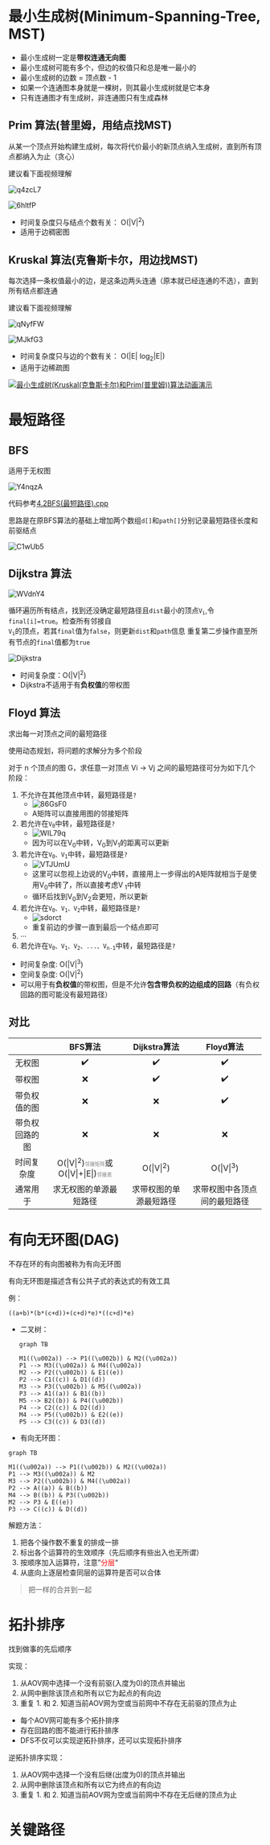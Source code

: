 # 最小生成树(Minimum-Spanning-Tree, MST)

- 最小生成树一定是**带权连通无向图**
- 最小生成树可能有多个，但边的权值只和总是唯一最小的
- 最小生成树的边数 = 顶点数 - 1
- 如果一个连通图本身就是一棵树，则其最小生成树就是它本身
- 只有连通图才有生成树，非连通图只有生成森林

## Prim 算法(普里姆，用结点找MST)

从某一个顶点开始构建生成树，每次将代价最小的新顶点纳入生成树，直到所有顶点都纳入为止（贪心）

建议看下面视频理解

![q4zcL7](https://cdn.staticaly.com/gh/tippye/PicCloud@master/uPic/2022/11/27/q4zcL7.png)

![6hltfP](https://cdn.staticaly.com/gh/tippye/PicCloud@master/uPic/2022/11/27/6hltfP.png)

- 时间复杂度只与结点个数有关： O(|V|<sup>2</sup>)
- 适用于边稠密图

## Kruskal 算法(克鲁斯卡尔，用边找MST)

每次选择一条权值最小的边，是这条边两头连通（原本就已经连通的不选），直到所有结点都连通

建议看下面视频理解

![qNyfFW](https://cdn.staticaly.com/gh/tippye/PicCloud@master/uPic/2022/11/27/qNyfFW.png)

![MJkfG3](https://cdn.staticaly.com/gh/tippye/PicCloud@master/uPic/2022/11/27/MJkfG3.png)

- 时间复杂度只与边的个数有关： O(|E| log<sub>2</sub>|E|)
- 适用于边稀疏图

[![最小生成树(Kruskal(克鲁斯卡尔)和Prim(普里姆))算法动画演示](https://i1.hdslb.com/bfs/archive/6c26bfa942170348f8c9a3815f7f4787ab6dc6f3.jpg)](https://www.bilibili.com/video/BV1Eb41177d1/?share_source=copy_web&vd_source=d7eeeba989aec17bda8f3bfcbc45dfee&t=126)

# 最短路径

## BFS

适用于无权图

![Y4nqzA](https://cdn.staticaly.com/gh/tippye/PicCloud@master/uPic/2022/11/28/Y4nqzA.png)

代码参考[4.2BFS(最短路径).cpp](./4.2BFS(最短路径).cpp)

思路是在原BFS算法的基础上增加两个数组`d[]`和`path[]`分别记录最短路径长度和前驱结点

![C1wUb5](https://cdn.staticaly.com/gh/tippye/PicCloud@master/uPic/2022/12/06/C1wUb5.png)

## Dijkstra 算法

![WVdnY4](https://cdn.staticaly.com/gh/tippye/PicCloud@master/uPic/2022/12/06/WVdnY4.png)

循环遍历所有结点，找到还没确定最短路径且`dist`最小的顶点<code>V<sub>i</sub></code>,令`final[i]=true`。检查所有邻接自<code>
V<sub>i</sub></code>的顶点，若其`final`值为`false`，则更新`dist`和`path`信息
重复第二步操作直至所有节点的`final`值都为`true`

![Dijkstra](https://cdn.staticaly.com/gh/tippye/PicCloud@master/uPic/2022/12/06/RPReplay_Final1670327397.GIF)

- 时间复杂度：O(|V|<sup>2</sup>)
- Dijkstra不适用于有**负权值**的带权图

## Floyd 算法

求出每一对顶点之间的最短路径

使用动态规划，将问题的求解分为多个阶段

对于 n 个顶点的图 G，求任意一对顶点 Vi -> Vj 之间的最短路径可分为如下几个阶段：

1. 不允许在其他顶点中转，最短路径是`?`
   - ![86GsF0](https://cdn.staticaly.com/gh/tippye/PicCloud@master/uPic/2022/12/09/86GsF0.png)
   - A矩阵可以直接用图的邻接矩阵
2. 若允许在<code>V<sub>0</sub></code>中转，最短路径是`?`
   - ![WIL79q](https://cdn.staticaly.com/gh/tippye/PicCloud@master/uPic/2022/12/09/WIL79q.png)
   - 因为可以在V<sub>0</sub>中转，V<sub>0</sub>到V<sub>1</sub>的距离可以更新
3. 若允许在<code>V<sub>0</sub>、V<sub>1</sub></code>中转，最短路径是`?`
   - ![VTJUmU](https://cdn.staticaly.com/gh/tippye/PicCloud@master/uPic/2022/12/09/VTJUmU.png)
   - 这里可以忽视上边说的V<sub>0</sub>中转，直接用上一步得出的A矩阵就相当于是使用V<sub>0</sub>中转了，所以直接考虑V<sub>
     1</sub>中转
   - 循环后找到V<sub>0</sub>到V<sub>2</sub>会更短，所以更新
4. 若允许在<code>V<sub>0</sub>、V<sub>1</sub>、V<sub>2</sub></code>中转，最短路径是`?`
   - ![sdorct](https://cdn.staticaly.com/gh/tippye/PicCloud@master/uPic/2022/12/09/sdorct.png)
   - 重复前边的步骤一直到最后一个结点即可
5. ···
6. 若允许在<code>V<sub>0</sub>、V<sub>1</sub>、V<sub>2</sub>、...、V<sub>n-1</sub></code>中转，最短路径是`?`

- 时间复杂度: O(|V|<sup>3</sup>)
- 空间复杂度: O(|V|<sup>2</sup>)
- 可以用于有**负权值**的带权图，但是不允许**包含带负权的边组成的回路**（有负权回路的图可能没有最短路径）

## 对比

|         |                                                                  BFS算法                                                                   |          Dijkstra算法          |           Floyd算法            |
|:-------:|:----------------------------------------------------------------------------------------------------------------------------------------:|:----------------------------:|:----------------------------:|
|   无权图   |                                                                    ✔️                                                                    |              ✔️              |              ✔️              |
|   带权图   |                                                                    ❌                                                                     |              ✔️              |              ✔️              |
| 带负权值的图  |                                                                    ❌                                                                     |              ❌               |              ✔️              |
| 带负权回路的图 |                                                                    ❌                                                                     |              ❌               |              ❌️              |
|  时间复杂度  | O(&#124;V&#124;<sup>2</sup>)<font color="grey" size="1">邻接矩阵</font>或O(&#124;V&#124;+&#124;E&#124;)<font color="grey" size="1">邻接表</font> | O(&#124;V&#124;<sup>2</sup>) | O(&#124;V&#124;<sup>3</sup>) |
|  通常用于   |                                                               求无权图的单源最短路径                                                                |         求带权图的单源最短路径          |        求带权图中各顶点间的最短路径        |

# 有向无环图(DAG)

不存在环的有向图被称为有向无环图

有向无环图是描述含有公共子式的表达式的有效工具

例：

`((a+b)*(b*(c+d))+(c+d)*e)*((c+d)*e)`

- 二叉树：

```mermaid
   graph TB
 
   M1((\u002a)) --> P1((\u002b)) & M2((\u002a))
   P1 --> M3((\u002a)) & M4((\u002a))
   M2 --> P2((\u002b)) & E1((e))
   P2 --> C1((c)) & D1((d))
   M3 --> P3((\u002b)) & M5((\u002a))
   P3 --> A1((a)) & B1((b))
   M5 --> B2((b)) & P4((\u002b))
   P4 --> C2((c)) & D2((d))
   M4 --> P5((\u002b)) & E2((e))
   P5 --> C3((c)) & D3((d))

```

- 有向无环图：

```mermaid
graph TB

M1((\u002a)) --> P1((\u002b)) & M2((\u002a))
P1 --> M3((\u002a)) & M2
M3 --> P2((\u002b)) & M4((\u002a))
P2 --> A((a)) & B((b))
M4 --> B((b)) & P3((\u002b))
M2 --> P3 & E((e))
P3 --> C((c)) & D((d))
```

解题方法：

1. 把各个操作数不重复的排成一排
2. 标出各个运算符的生效顺序（先后顺序有些出入也无所谓）
3. 按顺序加入运算符，注意”<font color='red'>分层</font>“
4. 从底向上逐层检查同层的运算符是否可以合体

> 把一样的合并到一起

# 拓扑排序

找到做事的先后顺序

实现：

1. 从AOV网中选择一个没有前驱(入度为0)的顶点并输出
2. 从网中删除该顶点和所有以它为起点的有向边
3. 重复 1. 和 2. 知道当前AOV网为空或当前网中不存在无前驱的顶点为止

- 每个AOV网可能有多个拓扑排序
- 存在回路的图不能进行拓扑排序
- DFS不仅可以实现逆拓扑排序，还可以实现拓扑排序

逆拓扑排序实现：

1. 从AOV网中选择一个没有后继(出度为0)的顶点并输出
2. 从网中删除该顶点和所有以它为终点的有向边
3. 重复 1. 和 2. 知道当前AOV网为空或当前网中不存在无后继的顶点为止

# 关键路径